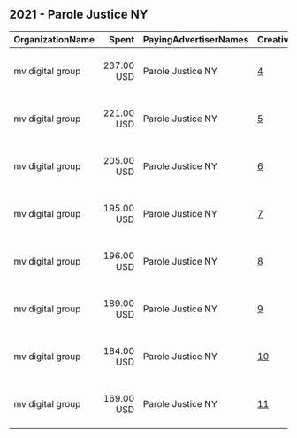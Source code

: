 ## 2021 - Parole Justice NY 
|OrganizationName|Spent|PayingAdvertiserNames|CreativeUrls|Impressions|Genders|AgeBrackets|CountryCodes|BillingAddresses|CandidateBallotInformation|
|:---|---:|:---|:---|---:|:---|:---|:---|:---|:---|
|mv digital group|237.00 USD|Parole Justice NY|[4](https://www.snap.com/political-ads/asset/86efe926181b42a8c8b5c12fe1efda44a71e936b66ae01f6dda8aeca36731aae?mediaType=jpg)|39,621|||united states|"One, World Trade Center ,new york,10007,US"|Peoples Campaign for Parole Justice|
|mv digital group|221.00 USD|Parole Justice NY|[5](https://www.snap.com/political-ads/asset/9118950e50121e4c73f094d65efe8cf27fc04c44afdb13db47d1c95b1259e638?mediaType=jpg)|36,286|||united states|"One, World Trade Center ,new york,10007,US"|Peoples Campaign for Parole Justice|
|mv digital group|205.00 USD|Parole Justice NY|[6](https://www.snap.com/political-ads/asset/f79602657a13d227d65b798fc4a9077826e767fcfd4166933fe3629d0f19b9c2?mediaType=jpg)|33,321|||united states|"One, World Trade Center ,new york,10007,US"|Peoples Campaign for Parole Justice|
|mv digital group|195.00 USD|Parole Justice NY|[7](https://www.snap.com/political-ads/asset/01e55ce62017118511f99d9fcb0c9283f8d90bc6081acb95ab8deb305c5c96fb?mediaType=jpg)|31,667|||united states|"One, World Trade Center ,new york,10007,US"|Peoples Campaign for Parole Justice|
|mv digital group|196.00 USD|Parole Justice NY|[8](https://www.snap.com/political-ads/asset/f54aebe0d2a5b50e71730c5c4313dab3d37d5bfdeed42cb72ba617f4deb41ee5?mediaType=jpg)|31,500|||united states|"One, World Trade Center ,new york,10007,US"|Peoples Campaign for Parole Justice|
|mv digital group|189.00 USD|Parole Justice NY|[9](https://www.snap.com/political-ads/asset/6cd2f458f318f8ca561262ae2304f0a772aecdb3b564329f33828fbd52041d9c?mediaType=jpg)|31,119|||united states|"One, World Trade Center ,new york,10007,US"|Peoples Campaign for Parole Justice|
|mv digital group|184.00 USD|Parole Justice NY|[10](https://www.snap.com/political-ads/asset/bd653f33e8687baa32048d4fac68d6a6cf9667c07eadefeca24634b2049ad8bc?mediaType=jpg)|29,699|||united states|"One, World Trade Center ,new york,10007,US"|Peoples Campaign for Parole Justice|
|mv digital group|169.00 USD|Parole Justice NY|[11](https://www.snap.com/political-ads/asset/1fe66de391cb422d366061ad5c8b0b9006d74600af883e7fc23ed699e350f84f?mediaType=jpg)|28,267|||united states|"One, World Trade Center ,new york,10007,US"|Peoples Campaign for Parole Justice|
